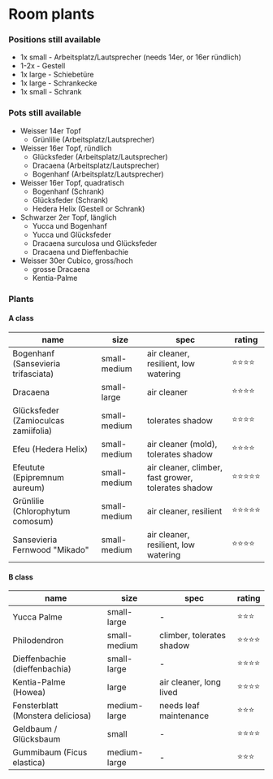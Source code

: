 # Room plants

### Positions still available

- 1x small - Arbeitsplatz/Lautsprecher (needs 14er, or 16er ründlich)
- 1-2x - Gestell
- 1x large - Schiebetüre
- 1x large - Schrankecke
- 1x small - Schrank

### Pots still available
- Weisser 14er Topf
  - Grünlilie (Arbeitsplatz/Lautsprecher)
- Weisser 16er Topf, ründlich
  - Glücksfeder (Arbeitsplatz/Lautsprecher)
  - Dracaena (Arbeitsplatz/Lautsprecher)
  - Bogenhanf (Arbeitsplatz/Lautsprecher)
- Weisser 16er Topf, quadratisch
  - Bogenhanf (Schrank)
  - Glücksfeder (Schrank) 
  - Hedera Helix (Gestell or Schrank)
- Schwarzer 2er Topf, länglich
  - Yucca und Bogenhanf
  - Yucca und Glücksfeder
  - Dracaena surculosa und Glücksfeder
  - Dracaena und Dieffenbachie
- Weisser 30er Cubico, gross/hoch
  - grosse Dracaena
  - Kentia-Palme

### Plants

#### A class

|name|size|spec|rating|
|-|-|-|-|
|Bogenhanf (Sansevieria trifasciata)|small-medium|air cleaner, resilient, low watering|⭐️⭐️⭐️⭐️|
|Dracaena|small-large|air cleaner|⭐️⭐️⭐️⭐️|
|Glücksfeder (Zamioculcas zamiifolia)|small-medium|tolerates shadow|⭐️⭐️⭐️⭐️|
|Efeu (Hedera Helix)|small-medium|air cleaner (mold), tolerates shadow|⭐️⭐️⭐️⭐️|
|Efeutute (Epipremnum aureum)|small-medium|air cleaner, climber, fast grower, tolerates shadow|⭐️⭐️⭐️⭐️⭐️|
|Grünlilie (Chlorophytum comosum)|small-medium|air cleaner, resilient|⭐️⭐️⭐️⭐️⭐️|
|Sansevieria Fernwood "Mikado"|small-medium|air cleaner, resilient, low watering|⭐️⭐️⭐️⭐️|

#### B class

|name|size|spec|rating|
|-|-|-|-|
|Yucca Palme|small-large|-|⭐️⭐️⭐️|
|Philodendron|small-medium|climber, tolerates shadow|⭐️⭐️⭐️⭐️|
|Dieffenbachie (dieffenbachia)|small-large|-|⭐️⭐️⭐️⭐️|
|Kentia-Palme (Howea)|large|air cleaner, long lived|⭐️⭐️⭐️⭐️|
|Fensterblatt (Monstera deliciosa)|medium-large|needs leaf maintenance|⭐️⭐️⭐️|
|Geldbaum / Glücksbaum|small|-|⭐️⭐️⭐️⭐️|
|Gummibaum (Ficus elastica)|medium-large|-|⭐️⭐️⭐️|



